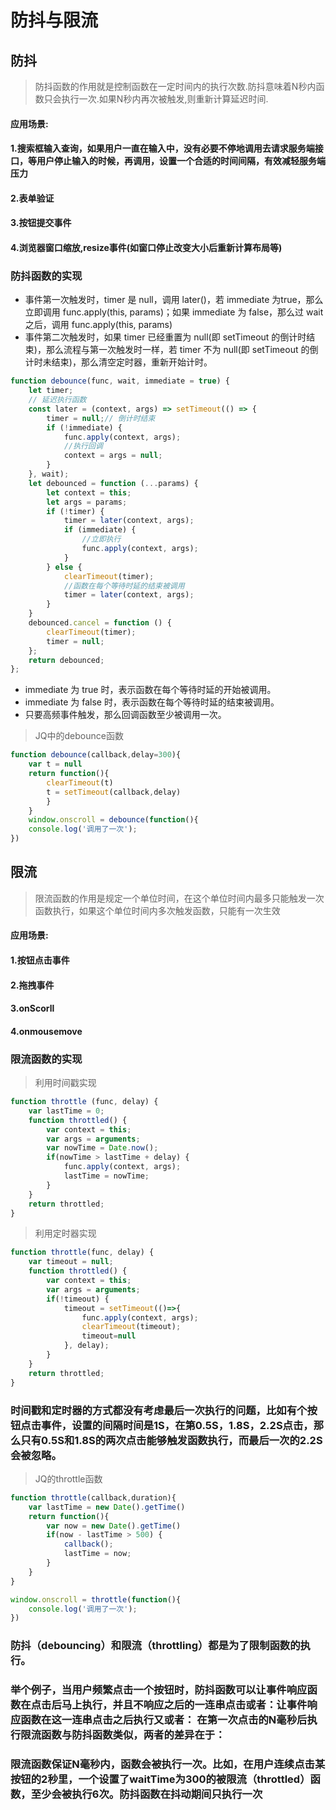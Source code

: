 # 防抖与限流


## 防抖

> 防抖函数的作用就是控制函数在一定时间内的执行次数.防抖意味着N秒内函数只会执行一次.如果N秒内再次被触发,则重新计算延迟时间.

#### 应用场景:

#### 1.搜索框输入查询，如果用户一直在输入中，没有必要不停地调用去请求服务端接口，等用户停止输入的时候，再调用，设置一个合适的时间间隔，有效减轻服务端压力
#### 2.表单验证
#### 3.按钮提交事件
#### 4.浏览器窗口缩放,resize事件(如窗口停止改变大小后重新计算布局等)

### 防抖函数的实现 
+ 事件第一次触发时，timer 是 null，调用 later()，若 immediate 为true，那么立即调用 func.apply(this, params)；如果 immediate 为 false，那么过 wait 之后，调用 func.apply(this, params)
+ 事件第二次触发时，如果 timer 已经重置为 null(即 setTimeout 的倒计时结束)，那么流程与第一次触发时一样，若 timer 不为 null(即 setTimeout 的倒计时未结束)，那么清空定时器，重新开始计时。

```js
function debounce(func, wait, immediate = true) {
    let timer;
    // 延迟执行函数
    const later = (context, args) => setTimeout(() => {
        timer = null;// 倒计时结束
        if (!immediate) {
            func.apply(context, args);
            //执行回调
            context = args = null;
        }
    }, wait);
    let debounced = function (...params) {
        let context = this;
        let args = params;
        if (!timer) {
            timer = later(context, args);
            if (immediate) {
                //立即执行
                func.apply(context, args);
            }
        } else {
            clearTimeout(timer);
            //函数在每个等待时延的结束被调用
            timer = later(context, args);
        }
    }
    debounced.cancel = function () {
        clearTimeout(timer);
        timer = null;
    };
    return debounced;
};

```
+ immediate 为 true 时，表示函数在每个等待时延的开始被调用。
+ immediate 为 false 时，表示函数在每个等待时延的结束被调用。
+ 只要高频事件触发，那么回调函数至少被调用一次。

> JQ中的debounce函数
```js
function debounce(callback,delay=300){
	var t = null
	return function(){
		clearTimeout(t)
		t = setTimeout(callback,delay)
		}
	}
	window.onscroll = debounce(function(){
	console.log('调用了一次');
})
```



## 限流

> 限流函数的作用是规定一个单位时间，在这个单位时间内最多只能触发一次函数执行，如果这个单位时间内多次触发函数，只能有一次生效

#### 应用场景:
#### 1.按钮点击事件
#### 2.拖拽事件
#### 3.onScorll
#### 4.onmousemove

### 限流函数的实现  
> 利用时间戳实现
```js
function throttle (func, delay) {
    var lastTime = 0;
    function throttled() {
        var context = this;
        var args = arguments;
        var nowTime = Date.now();
        if(nowTime > lastTime + delay) {
            func.apply(context, args);
            lastTime = nowTime;
        }
    }
    return throttled; 
}
```
> 利用定时器实现
```js
function throttle(func, delay) {
    var timeout = null;
    function throttled() {
        var context = this;
        var args = arguments;
        if(!timeout) {
            timeout = setTimeout(()=>{
                func.apply(context, args);
                clearTimeout(timeout);
                timeout=null
            }, delay);
        }
    }
    return throttled;
}
```

### 时间戳和定时器的方式都没有考虑最后一次执行的问题，比如有个按钮点击事件，设置的间隔时间是1S，在第0.5S，1.8S，2.2S点击，那么只有0.5S和1.8S的两次点击能够触发函数执行，而最后一次的2.2S会被忽略。

> JQ的throttle函数
```js
function throttle(callback,duration){
	var lastTime = new Date().getTime()
	return function(){
		var now = new Date().getTime()
		if(now - lastTime > 500) {
			callback();
			lastTime = now;
		}
	}
}

window.onscroll = throttle(function(){
	console.log('调用了一次');
})
```




### 防抖（debouncing）和限流（throttling）都是为了限制函数的执行。
### 举个例子，当用户频繁点击一个按钮时，防抖函数可以让事件响应函数在点击后马上执行，并且不响应之后的一连串点击或者：让事件响应函数在这一连串点击之后执行又或者： 在第一次点击的N毫秒后执行限流函数与防抖函数类似，两者的差异在于：

### 限流函数保证N毫秒内，函数会被执行一次。比如，在用户连续点击某按钮的2秒里，一个设置了waitTime为300的被限流（throttled）函数，至少会被执行6次。防抖函数在抖动期间只执行一次



